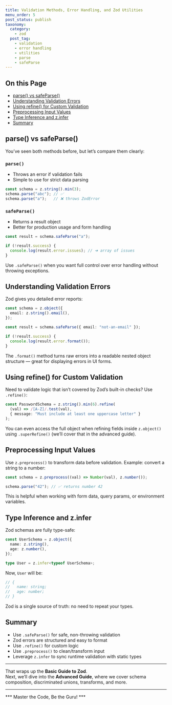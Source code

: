 ```yaml
---
title: Validation Methods, Error Handling, and Zod Utilities
menu_order: 5
post_status: publish
taxonomy:
  category:
    - zod
  post_tag:
    - validation
    - error handling
    - utilities
    - parse
    - safeParse
---
```


<div class="toc" markdown="1">

## On this Page

- [parse() vs safeParse()](#parse-vs-safeparse)
- [Understanding Validation Errors](#understanding-validation-errors)
- [Using refine() for Custom Validation](#using-refine-for-custom-validation)
- [Preprocessing Input Values](#preprocessing-input-values)
- [Type Inference and z.infer](#type-inference-and-zinfer)
- [Summary](#summary)

</div>

<div class="guru-main" markdown="1">

## parse() vs safeParse()

You’ve seen both methods before, but let’s compare them clearly:

### `parse()`

- Throws an error if validation fails
- Simple to use for strict data parsing

```ts
const schema = z.string().min(3);
schema.parse("abc"); // ✅
schema.parse("a");   // ❌ throws ZodError
```

### `safeParse()`

- Returns a result object
- Better for production usage and form handling

```ts
const result = schema.safeParse("a");

if (!result.success) {
  console.log(result.error.issues); // ➜ array of issues
}
```

Use `.safeParse()` when you want full control over error handling without throwing exceptions.

## Understanding Validation Errors

Zod gives you detailed error reports:

```ts
const schema = z.object({
  email: z.string().email(),
});

const result = schema.safeParse({ email: "not-an-email" });

if (!result.success) {
  console.log(result.error.format());
}
```

The `.format()` method turns raw errors into a readable nested object structure — great for displaying errors in UI forms.

## Using refine() for Custom Validation

Need to validate logic that isn’t covered by Zod’s built-in checks? Use `.refine()`:

```ts
const PasswordSchema = z.string().min(6).refine(
  (val) => /[A-Z]/.test(val),
  { message: "Must include at least one uppercase letter" }
);
```

You can even access the full object when refining fields inside `z.object()` using `.superRefine()` (we’ll cover that in the advanced guide).

## Preprocessing Input Values

Use `z.preprocess()` to transform data before validation. Example: convert a string to a number:

```ts
const schema = z.preprocess((val) => Number(val), z.number());

schema.parse("42"); // ✅ returns number 42
```

This is helpful when working with form data, query params, or environment variables.

## Type Inference and z.infer

Zod schemas are fully type-safe:

```ts
const UserSchema = z.object({
  name: z.string(),
  age: z.number(),
});

type User = z.infer<typeof UserSchema>;
```

Now, `User` will be:

```ts
// {
//   name: string;
//   age: number;
// }
```

Zod is a single source of truth: no need to repeat your types.

## Summary

- Use `.safeParse()` for safe, non-throwing validation
- Zod errors are structured and easy to format
- Use `.refine()` for custom logic
- Use `.preprocess()` to clean/transform input
- Leverage `z.infer` to sync runtime validation with static types

---

That wraps up the **Basic Guide to Zod**.  
Next, we’ll dive into the **Advanced Guide**, where we cover schema composition, discriminated unions, transforms, and more.

---

*** Master the Code, Be the Guru! ***

</div>
